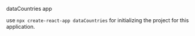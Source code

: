 dataCountries app

use `npx create-react-app dataCountries` for initializing the project for this application.
